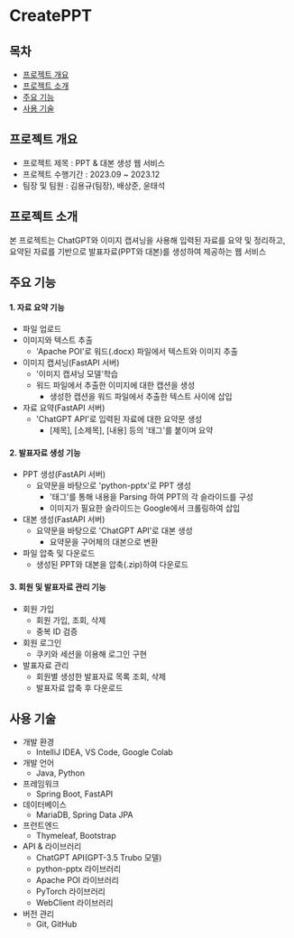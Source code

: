 # CreatePPT


## 목차
- [프로젝트 개요](#프로젝트-개요)
- [프로젝트 소개](#프로젝트-소개)
- [주요 기능](#주요-기능)
- [사용 기술](#사용-기술)


## 프로젝트 개요
- 프로젝트 제목 : PPT & 대본 생성 웹 서비스
- 프로젝트 수행기간 : 2023.09 ~ 2023.12
- 팀장 및 팀원 : 김용규(팀장), 배상준, 윤태석

## 프로젝트 소개
본 프로젝트는 ChatGPT와 이미지 캡셔닝을 사용해 입력된 자료를 요약 및 정리하고, 요약된 자료를 기반으로 발표자료(PPT와 대본)를 생성하여 제공하는 웹 서비스

## 주요 기능
#### 1. 자료 요약 기능
- 파일 업로드
- 이미지와 텍스트 추출
  - 'Apache POI'로 워드(.docx) 파일에서 텍스트와 이미지 추출
- 이미지 캡셔닝(FastAPI 서버)
  - '이미지 캡셔닝 모델'학습
  - 워드 파일에서 추출한 이미지에 대한 캡션을 생성
    - 생성한 캡션을 워드 파일에서 추출한 텍스트 사이에 삽입
- 자료 요약(FastAPI 서버)
  - 'ChatGPT API'로 입력된 자료에 대한 요약문 생성
    - [제목], [소제목], [내용] 등의 '태그'를 붙이며 요약

#### 2. 발표자료 생성 기능
- PPT 생성(FastAPI 서버) 
  - 요약문을 바탕으로 'python-pptx'로 PPT 생성
    - '태그'를 통해 내용을 Parsing 하여 PPT의 각 슬라이드를 구성
    - 이미지가 필요한 슬라이드는 Google에서 크롤링하여 삽입
- 대본 생성(FastAPI 서버)
  - 요약문을 바탕으로 'ChatGPT API'로 대본 생성
    - 요약문을 구어체의 대본으로 변환
- 파일 압축 및 다운로드
  - 생성된 PPT와 대본을 압축(.zip)하여 다운로드

#### 3. 회원 및 발표자료 관리 기능
- 회원 가입
  - 회원 가입, 조회, 삭제
  - 중복 ID 검증
- 회원 로그인
  - 쿠키와 세션을 이용해 로그인 구현
- 발표자료 관리
  - 회원별 생성한 발표자료 목록 조회, 삭제
  - 발표자료 압축 후 다운로드

## 사용 기술
- 개발 환경
  - IntelliJ IDEA, VS Code, Google Colab
- 개발 언어
  - Java, Python
- 프레임워크
  - Spring Boot, FastAPI
- 데이터베이스
  - MariaDB, Spring Data JPA
- 프런트엔드
  - Thymeleaf, Bootstrap
- API & 라이브러리
  - ChatGPT API(GPT-3.5 Trubo 모델)
  - python-pptx 라이브러리
  - Apache POI 라이브러리
  - PyTorch 라이브러리
  - WebClient 라이브러리
- 버전 관리
  - Git, GitHub